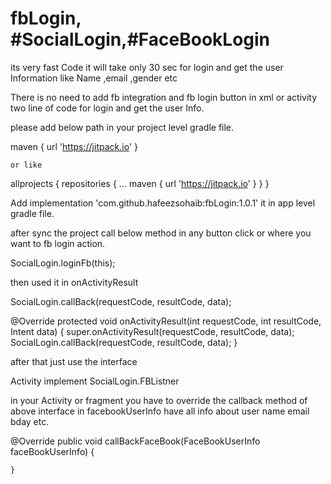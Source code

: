 # fbLogin, #SocialLogin,#FaceBookLogin
its very fast Code it will take only 30 sec for login and get the user Information like Name ,email ,gender etc
 
 There is no need to add fb integration and fb login button in xml or activity 
 two line of code for login and get the user Info.
 
 please add below path in your project level gradle file. 
  
  maven { url 'https://jitpack.io' } 
    
    or like   

allprojects {
		repositories {
			...
			maven { url 'https://jitpack.io' }
		}
	}
  
  Add   implementation 'com.github.hafeezsohaib:fbLogin:1.0.1'  it
  in app level gradle file.
  
  after sync the project 
  call below  method in any button click or where you want to fb login action.
  
  SocialLogin.loginFb(this);
  
  then used it in onActivityResult 
  
  SocialLogin.callBack(requestCode, resultCode, data);
  
   @Override
    protected void onActivityResult(int requestCode, int resultCode, Intent data) {
        super.onActivityResult(requestCode, resultCode, data);
        SocialLogin.callBack(requestCode, resultCode, data);
    }
  
  after that  just use the interface 
  
  Activity implement SocialLogin.FBListner 
  
  in your Activity or fragment you have to override the 
  callback method of above interface  in facebookUserInfo have all info about user name email bday etc.
  
  @Override
    public void callBackFaceBook(FaceBookUserInfo faceBookUserInfo) {
      
    }
  

